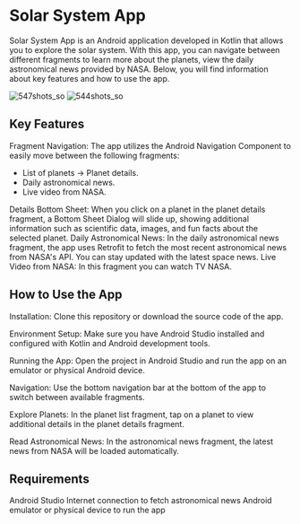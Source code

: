 # Solar System App

Solar System App is an Android application developed in Kotlin that allows you to explore the solar system. With this app, you can navigate between different fragments to learn more about the planets, view the daily astronomical news provided by NASA. Below, you will find information about key features and how to use the app.

![547shots_so](https://github.com/ArtielSry/KotlinAndroidApp_NASA-API/assets/113340763/45689256-74da-42c2-abcd-711380f659f8)
![544shots_so](https://github.com/ArtielSry/KotlinAndroidApp_NASA-API/assets/113340763/1b37b9c3-f60f-4b6a-bd36-af1cc924ca7d)

## Key Features
Fragment Navigation: The app utilizes the Android Navigation Component to easily move between the following fragments:
- List of planets -> Planet details.
- Daily astronomical news.
- Live video from NASA.

Details Bottom Sheet: When you click on a planet in the planet details fragment, a Bottom Sheet Dialog will slide up, showing additional information such as scientific data, images, and fun facts about the selected planet.
Daily Astronomical News: In the daily astronomical news fragment, the app uses Retrofit to fetch the most recent astronomical news from NASA's API. You can stay updated with the latest space news.
Live Video from NASA: In this fragment you can watch TV NASA.

## How to Use the App
Installation: Clone this repository or download the source code of the app.

Environment Setup: Make sure you have Android Studio installed and configured with Kotlin and Android development tools.

Running the App: Open the project in Android Studio and run the app on an emulator or physical Android device.

Navigation: Use the bottom navigation bar at the bottom of the app to switch between available fragments.

Explore Planets: In the planet list fragment, tap on a planet to view additional details in the planet details fragment.

Read Astronomical News: In the astronomical news fragment, the latest news from NASA will be loaded automatically.

## Requirements
Android Studio
Internet connection to fetch astronomical news
Android emulator or physical device to run the app


